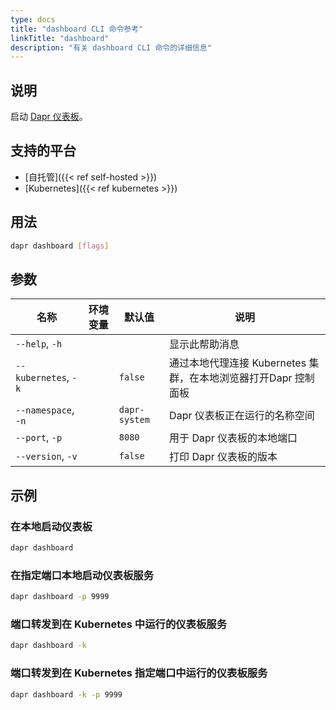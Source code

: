 ```yaml
---
type: docs
title: "dashboard CLI 命令参考"
linkTitle: "dashboard"
description: "有关 dashboard CLI 命令的详细信息"
---
```


## 说明

启动 [Dapr 仪表板](https://github.com/dapr/dashboard)。

## 支持的平台

- [自托管]({{< ref self-hosted >}})
- [Kubernetes]({{< ref kubernetes >}})

## 用法
```bash
dapr dashboard [flags]
```

## 参数

| 名称                   | 环境变量 | 默认值           | 说明                                       |
| -------------------- | ---- | ------------- | ---------------------------------------- |
| `--help`, `-h`       |      |               | 显示此帮助消息                                  |
| `--kubernetes`, `-k` |      | `false`       | 通过本地代理连接 Kubernetes 集群，在本地浏览器打开Dapr 控制面板 |
| `--namespace`, `-n`  |      | `dapr-system` | Dapr 仪表板正在运行的名称空间                        |
| `--port`, `-p`       |      | `8080`        | 用于 Dapr 仪表板的本地端口                         |
| `--version`, `-v`    |      | `false`       | 打印 Dapr 仪表板的版本                           |

## 示例

### 在本地启动仪表板
```bash
dapr dashboard
```

### 在指定端口本地启动仪表板服务
```bash
dapr dashboard -p 9999
```

### 端口转发到在 Kubernetes 中运行的仪表板服务
```bash
dapr dashboard -k
```

### 端口转发到在 Kubernetes 指定端口中运行的仪表板服务
```bash
dapr dashboard -k -p 9999
```

